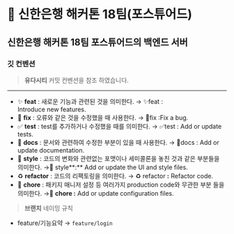 # 🏦 신한은행 해커톤 18팀(포스튜어드)

## 신한은행 해커톤 18팀 포스튜어드의 백엔드 서버

### 깃 컨벤션
> **유다시티** 커밋 컨벤션을 참조 하였습니다.
>

---

- ✨ **feat** : 새로운 기능과 관련된 것을 의미한다.  → ✨feat : Introduce new features.
- 🐛 **fix** : 오류와 같은 것을 수정했을 때 사용한다. → 🐛fix :Fix a bug.
- ✅ **test** : test를 추가하거나 수정했을 때를 의미한다. → ✅test : Add or update tests.
- 📝 **docs** : 문서와 관련하여 수정한 부분이 있을 때 사용한다. → 📝docs : Add or update documentation.
- 🎨 **style** : 코드의 변화와 관련없는 포맷이나 세미콜론을 놓친 것과 같은 부분들을 의미한다. →💄 style**:**  Add or update the UI and style files.
- ♻️ **refactor** : 코드의 리팩토링을 의미한다. → ♻️ refactor **:** Refactor code.
- 🔧 **chore** : 패키지 매니저 설정 등 여러가지 production code와 무관한 부분 들을 의미한다. →🔧 **chore :** Add or update configuration files.

> **브랜치** 네이밍 규칙
>
- feature/기능요약 → `feature/login`